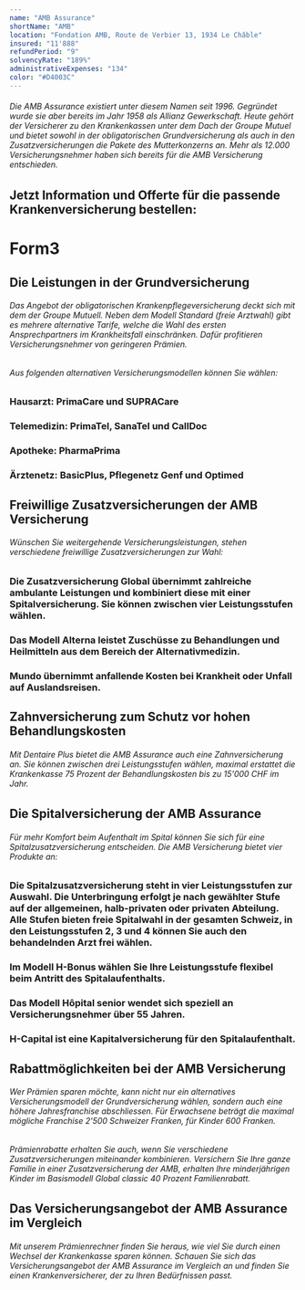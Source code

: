 ```yaml
---
name: "AMB Assurance"
shortName: "AMB"
location: "Fondation AMB, Route de Verbier 13, 1934 Le Châble"
insured: "11'888"
refundPeriod: "9"
solvencyRate: "189%"
administrativeExpenses: "134"
color: "#D4003C"
---
```


###### Die AMB Assurance existiert unter diesem Namen seit 1996. Gegründet wurde sie aber bereits im Jahr 1958 als Allianz Gewerkschaft. Heute gehört der Versicherer zu den Krankenkassen unter dem Dach der Groupe Mutuel und bietet sowohl in der obligatorischen Grundversicherung als auch in den Zusatzversicherungen die Pakete des Mutterkonzerns an. Mehr als 12.000 Versicherungsnehmer haben sich bereits für die AMB Versicherung entschieden.

## Jetzt Information und Offerte für die passende Krankenversicherung bestellen:

# Form3

## Die Leistungen in der Grundversicherung

###### Das Angebot der obligatorischen Krankenpflegeversicherung deckt sich mit dem der Groupe Mutuell. Neben dem Modell Standard (freie Arztwahl) gibt es mehrere alternative Tarife, welche die Wahl des ersten Ansprechpartners im Krankheitsfall einschränken. Dafür profitieren Versicherungsnehmer von geringeren Prämien.

###### Aus folgenden alternativen Versicherungsmodellen können Sie wählen:

### Hausarzt: PrimaCare und SUPRACare

### Telemedizin: PrimaTel, SanaTel und CallDoc

### Apotheke: PharmaPrima

### Ärztenetz: BasicPlus, Pflegenetz Genf und Optimed

## Freiwillige Zusatzversicherungen der AMB Versicherung

###### Wünschen Sie weitergehende Versicherungsleistungen, stehen verschiedene freiwillige Zusatzversicherungen zur Wahl:

### Die Zusatzversicherung Global übernimmt zahlreiche ambulante Leistungen und kombiniert diese mit einer Spitalversicherung. Sie können zwischen vier Leistungsstufen wählen.

### Das Modell Alterna leistet Zuschüsse zu Behandlungen und Heilmitteln aus dem Bereich der Alternativmedizin.

### Mundo übernimmt anfallende Kosten bei Krankheit oder Unfall auf Auslandsreisen.

## Zahnversicherung zum Schutz vor hohen Behandlungskosten

###### Mit Dentaire Plus bietet die AMB Assurance auch eine Zahnversicherung an. Sie können zwischen drei Leistungsstufen wählen, maximal erstattet die Krankenkasse 75 Prozent der Behandlungskosten bis zu 15'000 CHF im Jahr.

## Die Spitalversicherung der AMB Assurance

###### Für mehr Komfort beim Aufenthalt im Spital können Sie sich für eine Spitalzusatzversicherung entscheiden. Die AMB Versicherung bietet vier Produkte an:

### Die Spitalzusatzversicherung steht in vier Leistungsstufen zur Auswahl. Die Unterbringung erfolgt je nach gewählter Stufe auf der allgemeinen, halb-privaten oder privaten Abteilung. Alle Stufen bieten freie Spitalwahl in der gesamten Schweiz, in den Leistungsstufen 2, 3 und 4 können Sie auch den behandelnden Arzt frei wählen.

### Im Modell H-Bonus wählen Sie Ihre Leistungsstufe flexibel beim Antritt des Spitalaufenthalts.

### Das Modell Hôpital senior wendet sich speziell an Versicherungsnehmer über 55 Jahren.

### H-Capital ist eine Kapitalversicherung für den Spitalaufenthalt.

## Rabattmöglichkeiten bei der AMB Versicherung

###### Wer Prämien sparen möchte, kann nicht nur ein alternatives Versicherungsmodell der Grundversicherung wählen, sondern auch eine höhere Jahresfranchise abschliessen. Für Erwachsene beträgt die maximal mögliche Franchise 2'500 Schweizer Franken, für Kinder 600 Franken.

###### Prämienrabatte erhalten Sie auch, wenn Sie verschiedene Zusatzversicherungen miteinander kombinieren. Versichern Sie Ihre ganze Familie in einer Zusatzversicherung der AMB, erhalten Ihre minderjährigen Kinder im Basismodell Global classic 40 Prozent Familienrabatt.

## Das Versicherungsangebot der AMB Assurance im Vergleich

###### Mit unserem Prämienrechner finden Sie heraus, wie viel Sie durch einen Wechsel der Krankenkasse sparen können. Schauen Sie sich das Versicherungsangebot der AMB Assurance im Vergleich an und finden Sie einen Krankenversicherer, der zu Ihren Bedürfnissen passt.
